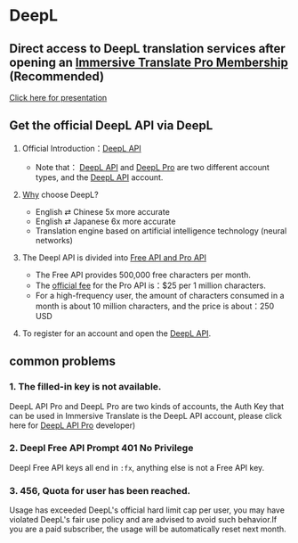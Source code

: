 # DeepL

## Direct access to DeepL translation services after opening an [Immersive Translate Pro Membership](https://immersivetranslate.com/en/pricing/) (Recommended)

[Click here for presentation](https://immersivetranslate.com/en/pricing/)

## Get the official DeepL API via DeepL

1. Official Introduction：[DeepL API ](https://www.deepl.com/en/pro#developer)
   - Note that： [DeepL API](https://www.deepl.com/en/pro#developer) and [DeepL Pro](https://www.deepl.com/pro) are two different account types, and the [DeepL API](https://www.deepl.com/en/pro/select-country#developer) account.

2. [Why](https://www.deepl.com/en/whydeepl) choose DeepL?

   - English ⇄ Chinese 5x more accurate
   - English ⇄ Japanese 6x more accurate
   - Translation engine based on artificial intelligence technology (neural networks)

3. The Deepl API is divided into [Free API and Pro API](https://www.deepl.com/en/pro#developer)

   - The Free API provides 500,000 free characters per month.
   - The [official fee](https://www.deepl.com/en/pro#developer) for the Pro API is：$25 per 1 million characters.
   - For a high-frequency user, the amount of characters consumed in a month is about 10 million characters, and the price is about：250 USD

4. To register for an account and open the [DeepL API](https://www.deepl.com/en/pro#developer).

<!-- ## Build your own DeepL API

We're experimenting with support for our own DeeplX service in the Beta feature (but it's not well suited as a web translation service, as tested.Due to the huge amount of API requests for web page translation, if you build this service, please make sure to do a good job of load balancing), the following is how to turn on the experimental features of the instructions：

1. Enabling Beta Testing Features in Developer Settings
2. Find DeepLX (Beta) in Basic Settings and enter the self-built DeepL API URL, e.g. http\://your-domain/translate

> Q：How do I build my own?
>
> A：[OwO-Network/DeepLX](https://github.com/OwO-Network/DeepLX#setup-on-immersive-translate) or [zu1k/deepl](https://github.com/KyleChoy/zotero-pdf-translate/blob/CustomDeepL/README.md) -->

## common problems

### 1. The filled-in key is not available.

DeepL API Pro and DeepL Pro are two kinds of accounts, the Auth Key that can be used in Immersive Translate is the DeepL API account, please click here for [DeepL API Pro](https://www.deepl.com/en/pro/select-country#) developer)

### 2. Deepl Free API Prompt 401 No Privilege

Deepl Free API keys all end in `:fx`, anything else is not a Free API key.

### 3. 456, Quota for user has been reached.

Usage has exceeded DeepL's official hard limit cap per user, you may have violated DeepL's fair use policy and are advised to avoid such behavior.If you are a paid subscriber, the usage will be automatically reset next month.
